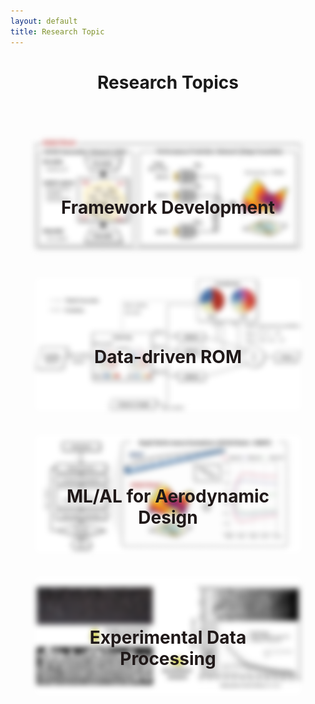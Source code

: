 ```yaml
---
layout: default
title: Research Topic
---
```


<h1 style="text-align: center; max-width: 1200px; margin-bottom: 70px;">Research Topics</h1>
<div style="display: flex; justify-content: center; align-items: center; flex-wrap: wrap; padding: 0px;">
    <a href="/research_topic1" style="position: relative; margin: 0 40px;">
      <img src="assets/images/Airfoil_Brain.jpg" alt="Figure 1" class="blur-image" style="border-radius: 1%; width: 100%; max-width: 500px; height: auto; display: block; margin-bottom: 40px;"/>
      <div class="overlay">Framework Development</div>
    </a>
    <a href="/research_topic2" style="position: relative; margin: 0 40px;">
      <img src="assets/images/ROM.jpg" alt="Figure 2" class="blur-image" style="border-radius: 1%; width: 100%; max-width: 500px; height: auto; display: block; margin-bottom: 40px;"/>
      <div class="overlay">Data-driven ROM</div>
    </a>
</div>
<div style="display: flex; justify-content: center; align-items: center; flex-wrap: wrap; padding: 0px;">
    <a href="/research_topic3" style="position: relative; margin: 0 40px;">
      <img src="assets/images/aircraft_design.jpg" alt="Figure 3" class="blur-image" style="border-radius: 1%; width: 100%; max-width: 500px; height: auto; display: block; margin-bottom: 40px;"/>
      <div class="overlay">ML/AL for Aerodynamic Design</div>
    </a>
    <a href="/research_topic4" style="position: relative; margin: 0 40px;">
      <img src="assets/images/data_processing.jpg" alt="Figure 4" class="blur-image" style="border-radius: 1%; width: 100%; max-width: 500px; height: auto; display: block; margin-bottom: 40px;"/>
      <div class="overlay">Experimental Data Processing</div>
    </a>
</div>

<style>
    .blur-image {
      filter: blur(5px); /* Apply blur by default */
      transition: filter 0.5s ease; /* Smooth transition for the blur effect */
    }

    .overlay {
      position: absolute;
      top: 50%;
      left: 50%;
      width: 90%;
      transform: translate(-50%, -50%);
      color: #201919; /* Text color */
      font-size: 28px; /* Font size */
      font-weight: bold;
      opacity: 1; /* Start with the text visible */
      text-align: center; /* Center text within the overlay */
      display: flex; /* Use flexbox to center content */
      justify-content: center; /* Center horizontally */
      align-items: center; /* Center vertically */
      transition: opacity 0.5s ease;
      pointer-events: none;
    }
  
    a:hover .blur-image {
      filter: none; /* Remove blur on hover */
    }
  
    a:hover .overlay {
      opacity: 0; /* Fade out text on hover */
    }
</style>